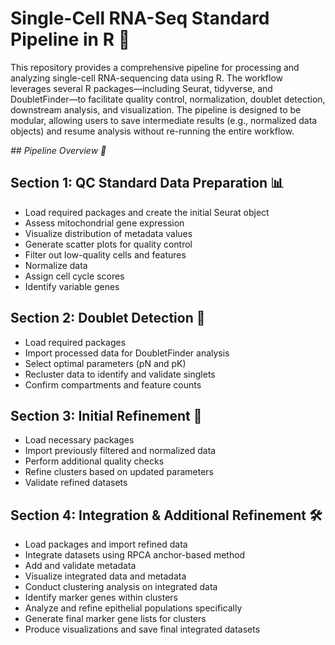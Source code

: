 # Single-Cell RNA-Seq Standard Pipeline in R 🧬

This repository provides a comprehensive pipeline for processing and analyzing single-cell RNA-sequencing data using R. The workflow leverages several R packages—including Seurat, tidyverse, and DoubletFinder—to facilitate quality control, normalization, doublet detection, downstream analysis, and visualization. The pipeline is designed to be modular, allowing users to save intermediate results (e.g., normalized data objects) and resume analysis without re-running the entire workflow.

_## Pipeline Overview 🚀_ 
## Section 1: QC Standard Data Preparation 📊
* Load required packages and create the initial Seurat object
* Assess mitochondrial gene expression
* Visualize distribution of metadata values
* Generate scatter plots for quality control
* Filter out low-quality cells and features
* Normalize data
* Assign cell cycle scores
* Identify variable genes

## Section 2: Doublet Detection 🔬
* Load required packages
* Import processed data for DoubletFinder analysis
* Select optimal parameters (pN and pK)
* Recluster data to identify and validate singlets
* Confirm compartments and feature counts

## Section 3: Initial Refinement 🧹
* Load necessary packages
* Import previously filtered and normalized data
* Perform additional quality checks
* Refine clusters based on updated parameters
* Validate refined datasets
  
## Section 4: Integration & Additional Refinement 🛠️
* Load packages and import refined data
* Integrate datasets using RPCA anchor-based method
* Add and validate metadata
* Visualize integrated data and metadata
* Conduct clustering analysis on integrated data
* Identify marker genes within clusters
* Analyze and refine epithelial populations specifically
* Generate final marker gene lists for clusters
* Produce visualizations and save final integrated datasets
